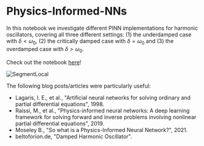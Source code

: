 # Physics-Informed-NNs

In this notebook we investigate different PINN implementations for harmonic oscillators, covering all three different settings: (1) the underdamped case with $\delta < \omega_0$, (2) the critically damped case with $\delta = \omega_0$ and (3) the overdamped case with $\delta > \omega_0$. 

Check out the notebook [here](https://github.com/astroioannaki/Graph-Neural-Networks/blob/main/GNNs%20-%20Node%20classification%20with%20Graph%20Convolutional%20Network%20(GCN).ipynb)!

![SegmentLocal](pinn_ud.gif "gif")

The following blog posts/articles were particularly useful:
- Lagaris, I. E., et al., "Artificial neural networks for solving ordinary and partial differential equations", 1998.
- Raissi, M., et al., "Physics-informed neural networks: A deep learning framework for solving forward and inverse problems involving nonlinear partial differential equations", 2019.
- Moseley B., "So what is a Physics-Informed Neural Network?", 2021.
- beltoforion.de, "Damped Harmonic Oscillator".
